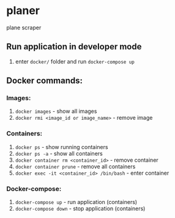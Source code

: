# planer
plane scraper

## Run application in developer mode
1. enter `docker/` folder and run `docker-compose up`

## Docker commands:
### Images:
1. `docker images` - show all images
1. `docker rmi <image_id or image_name>` - remove image

### Containers:
1. `docker ps` - show running containers
1. `docker ps -a` - show all containers
1. `docker container rm <container_id>` - remove container
1. `docker container prune` - remove all containers
1. `docker exec -it <container_id> /bin/bash` - enter container

### Docker-compose:
1. `docker-compose up` - run application (containers)
1. `docker-compose down` - stop application (containers)
